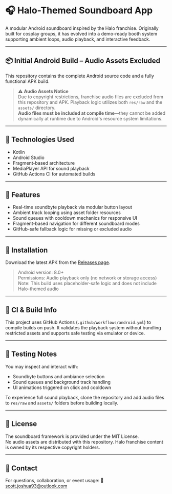 # 🎧 Halo-Themed Soundboard App

A modular Android soundboard inspired by the Halo franchise. Originally built for cosplay groups, it has evolved into a demo-ready booth system supporting ambient loops, audio playback, and interactive feedback.

---

## 📦 Initial Android Build – Audio Assets Excluded

This repository contains the complete Android source code and a fully functional APK build.

> ⚠️ **Audio Assets Notice**  
> Due to copyright restrictions, franchise audio files are excluded from this repository and APK. Playback logic utilizes both `res/raw` and the `assets/` directory.  
> **Audio files must be included at compile time**—they cannot be added dynamically at runtime due to Android's resource system limitations.

---

## 🔧 Technologies Used
- Kotlin
- Android Studio
- Fragment-based architecture
- MediaPlayer API for sound playback
- GitHub Actions CI for automated builds

---

## 📱 Features
- Real-time soundbyte playback via modular button layout  
- Ambient track looping using asset folder resources  
- Sound queues with cooldown mechanics for responsive UI  
- Fragment-based navigation for different soundboard modes  
- GitHub-safe fallback logic for missing or excluded audio

---

## 🚀 Installation

Download the latest APK from the [Releases page]([https://github.com/yourusername/yourrepo/releases](https://github.com/JScott1080/UNSC_Datapad/releases)).

> Android version: 8.0+  
> Permissions: Audio playback only (no network or storage access)  
> Note: This build uses placeholder-safe logic and does not include Halo-themed audio

---

## 🔄 CI & Build Info

This project uses GitHub Actions (`.github/workflows/android.yml`) to compile builds on push. It validates the playback system without bundling restricted assets and supports safe testing via emulator or device.

---

## 🧪 Testing Notes

You may inspect and interact with:
- Soundbyte buttons and ambiance selection  
- Sound queues and background track handling  
- UI animations triggered on click and cooldown

To experience full sound playback, clone the repository and add audio files to `res/raw` and `assets/` folders before building locally.

---

## 📄 License

The soundboard framework is provided under the MIT License.  
No audio assets are distributed with this repository. Halo franchise content is owned by its respective copyright holders.

---

## 🤝 Contact

For questions, collaboration, or event usage:
📧 [scott.joshua93@outlook.com](mailto:scott.joshua93@outlook.com)
